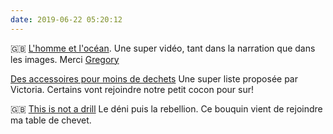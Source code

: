 ```yaml
---
date: 2019-06-22 05:20:12
---
```



🇬🇧 [L'homme et l'océan](https://vimeo.com/340888206). Une super vidéo, tant dans la narration que dans les images. Merci [Gregory](https://gregorymignard.com)

[Des accessoires pour moins de dechets](https://www.mangoandsalt.com/2019/06/17/7-accessoires-jadore-reduire-dechets/) Une super liste proposée par Victoria. Certains vont rejoindre notre petit cocon pour sur!

🇬🇧 [This is not a drill](https://www.theguardian.com/books/2019/apr/26/extinction-rebellion-rushes-activists-handbook-this-is-not-a-drill-into-print) Le déni puis la rebellion. Ce bouquin vient de rejoindre ma table de chevet.
